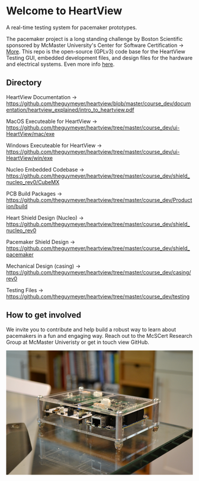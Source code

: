 # Welcome to HeartView

A real-time testing system for pacemaker prototypes. 

The pacemaker project is a long standing challenge by Boston Scientific sponsored by McMaster University's Center for Software Certification -> [More](http://sqrl.mcmaster.ca/pacemaker.htm). This repo is the open-source (GPLv3) code base for the HeartView Testing GUI, embedded development files, and design files for the hardware and electrical systems. Even more info [here](https://guymeyer.me/project/heartview).

## Directory

HeartView Documentation -> https://github.com/theguymeyer/heartview/blob/master/course_dev/documentation/heartview_explained/intro_to_heartview.pdf


MacOS Executeable for HeartView -> https://github.com/theguymeyer/heartview/tree/master/course_dev/ui-HeartView/mac/exe

Windows Executeable for HeartView -> https://github.com/theguymeyer/heartview/tree/master/course_dev/ui-HeartView/win/exe


Nucleo Embedded Codebase -> https://github.com/theguymeyer/heartview/tree/master/course_dev/shield_nucleo_rev0/CubeMX

PCB Build Packages -> https://github.com/theguymeyer/heartview/tree/master/course_dev/Production/build


Heart Shield Design (Nucleo) -> https://github.com/theguymeyer/heartview/tree/master/course_dev/shield_nucleo_rev0

Pacemaker Shield Design -> https://github.com/theguymeyer/heartview/tree/master/course_dev/shield_pacemaker


Mechanical Design (casing) -> https://github.com/theguymeyer/heartview/tree/master/course_dev/casing/rev0


Testing Files -> https://github.com/theguymeyer/heartview/tree/master/course_dev/testing

## How to get involved

We invite you to contribute and help build a robust way to learn about pacemakers in a fun and engaging way. Reach out to the McSCert Research Group at McMaster Univeristy or get in touch view GitHub.

![image of the heartview testing system](https://raw.githubusercontent.com/theguymeyer/guymeyer_CV/master/res/pacemaker/heartview_iso.png "The HeartView System")
